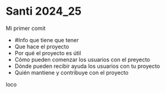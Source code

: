 # Santi 2024_25
Mi primer comit

+ #Info que tiene que tener
+ Que hace el proyecto
+ Por qué el proyecto es útil
+ Cómo pueden comenzar los usuarios con el preyecto
+ Dónde pueden recibir ayuda los usuarios con tu proyecto
+ Quién mantiene y contribuye con el proyecto

loco
